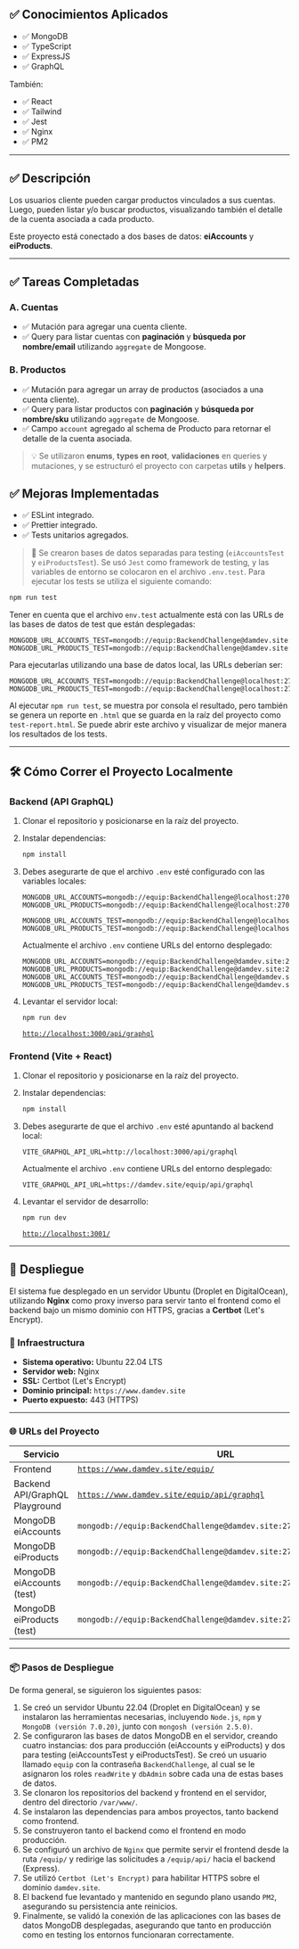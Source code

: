 ## ✅ Conocimientos Aplicados

* ✅ MongoDB
* ✅ TypeScript
* ✅ ExpressJS
* ✅ GraphQL

También:

* ✅ React
* ✅ Tailwind
* ✅ Jest
* ✅ Nginx
* ✅ PM2

---

## ✅ Descripción

Los usuarios cliente pueden cargar productos vinculados a sus cuentas. Luego, pueden listar y/o buscar productos, visualizando también el detalle de la cuenta asociada a cada producto.

Este proyecto está conectado a dos bases de datos: **eiAccounts** y **eiProducts**.

---

## ✅ Tareas Completadas

### A. Cuentas

* ✅ Mutación para agregar una cuenta cliente.
* ✅ Query para listar cuentas con **paginación** y **búsqueda por nombre/email** utilizando `aggregate` de Mongoose.

### B. Productos

* ✅ Mutación para agregar un array de productos (asociados a una cuenta cliente).
* ✅ Query para listar productos con **paginación** y **búsqueda por nombre/sku** utilizando `aggregate` de Mongoose.
* ✅ Campo `account` agregado al schema de Producto para retornar el detalle de la cuenta asociada.

> 💡 Se utilizaron **enums**, **types en root**, **validaciones** en queries y mutaciones, y se estructuró el proyecto con carpetas **utils** y **helpers**.

## ✅ Mejoras Implementadas

* ✅ ESLint integrado.
* ✅ Prettier integrado.
* ✅ Tests unitarios agregados.

> 🧪 Se crearon bases de datos separadas para testing (`eiAccountsTest` y `eiProductsTest`). Se usó `Jest` como framework de testing, y las variables de entorno se colocaron en el archivo `.env.test`. Para ejecutar los tests se utiliza el siguiente comando:

```bash
npm run test
```

Tener en cuenta que el archivo `env.test` actualmente está con las URLs de las bases de datos de test que están desplegadas:

```env
MONGODB_URL_ACCOUNTS_TEST=mongodb://equip:BackendChallenge@damdev.site:27017/eiAccountsTest
MONGODB_URL_PRODUCTS_TEST=mongodb://equip:BackendChallenge@damdev.site:27017/eiProductsTest
```

Para ejecutarlas utilizando una base de datos local, las URLs deberían ser:

```env
MONGODB_URL_ACCOUNTS_TEST=mongodb://equip:BackendChallenge@localhost:27017/eiAccountsTest
MONGODB_URL_PRODUCTS_TEST=mongodb://equip:BackendChallenge@localhost:27017/eiProductsTest
```

Al ejecutar `npm run test`, se muestra por consola el resultado, pero también se genera un reporte en `.html` que se guarda en la raíz del proyecto como `test-report.html`. Se puede abrir este archivo y visualizar de mejor manera los resultados de los tests.

---

## 🛠 Cómo Correr el Proyecto Localmente

### Backend (API GraphQL)

1. Clonar el repositorio y posicionarse en la raíz del proyecto.

2. Instalar dependencias:

   ```bash
   npm install
   ```

3. Debes asegurarte de que el archivo `.env` esté configurado con las variables locales:

   ```env
   MONGODB_URL_ACCOUNTS=mongodb://equip:BackendChallenge@localhost:27017/eiAccounts
   MONGODB_URL_PRODUCTS=mongodb://equip:BackendChallenge@localhost:27017/eiProducts

   MONGODB_URL_ACCOUNTS_TEST=mongodb://equip:BackendChallenge@localhost:27017/eiAccountsTest
   MONGODB_URL_PRODUCTS_TEST=mongodb://equip:BackendChallenge@localhost:27017/eiProductsTest
   ```

   Actualmente el archivo `.env` contiene URLs del entorno desplegado:

   ```env
   MONGODB_URL_ACCOUNTS=mongodb://equip:BackendChallenge@damdev.site:27017/eiAccounts
   MONGODB_URL_PRODUCTS=mongodb://equip:BackendChallenge@damdev.site:27017/eiProducts
   MONGODB_URL_ACCOUNTS_TEST=mongodb://equip:BackendChallenge@damdev.site:27017/eiAccountsTest
   MONGODB_URL_PRODUCTS_TEST=mongodb://equip:BackendChallenge@damdev.site:27017/eiProductsTest
   ```

4. Levantar el servidor local:

   ```bash
   npm run dev
   ```
   
   [`http://localhost:3000/api/graphql`](http://localhost:3000/api/graphql)

### Frontend (Vite + React)

1. Clonar el repositorio y posicionarse en la raíz del proyecto.

2. Instalar dependencias:

   ```bash
   npm install
   ```

3. Debes asegurarte de que el archivo `.env` esté apuntando al backend local:

   ```env
   VITE_GRAPHQL_API_URL=http://localhost:3000/api/graphql
   ```

   Actualmente el archivo `.env` contiene URLs del entorno desplegado:

   ```env
   VITE_GRAPHQL_API_URL=https://damdev.site/equip/api/graphql
   ```

4. Levantar el servidor de desarrollo:

   ```bash
   npm run dev
   ```
   [`http://localhost:3001/`](http://localhost:3001/)

---

## 🚀 Despliegue

El sistema fue desplegado en un servidor Ubuntu (Droplet en DigitalOcean), utilizando **Nginx** como proxy inverso para servir tanto el frontend como el backend bajo un mismo dominio con HTTPS, gracias a **Certbot** (Let's Encrypt).

### 🔧 Infraestructura

* **Sistema operativo:** Ubuntu 22.04 LTS
* **Servidor web:** Nginx
* **SSL:** Certbot (Let's Encrypt)
* **Dominio principal:** `https://www.damdev.site`
* **Puerto expuesto:** 443 (HTTPS)

---

### 🌐 URLs del Proyecto

| Servicio                  | URL                                                                                                             |
| ------------------------- | --------------------------------------------------------------------------------------------------------------- |
| Frontend                  | [`https://www.damdev.site/equip/`](https://www.damdev.site/equip/)                                              |
| Backend API/GraphQL Playground               | [`https://www.damdev.site/equip/api/graphql`](https://www.damdev.site/equip/api/graphql)                        |
| MongoDB eiAccounts        | `mongodb://equip:BackendChallenge@damdev.site:27017/eiAccounts`                                                 |
| MongoDB eiProducts        | `mongodb://equip:BackendChallenge@damdev.site:27017/eiProducts`                                                 |
| MongoDB eiAccounts (test) | `mongodb://equip:BackendChallenge@damdev.site:27017/eiAccountsTest`                                             |
| MongoDB eiProducts (test) | `mongodb://equip:BackendChallenge@damdev.site:27017/eiProductsTest`                                             |

---

### 📦 Pasos de Despliegue

De forma general, se siguieron los siguientes pasos:

1. Se creó un servidor Ubuntu 22.04 (Droplet en DigitalOcean) y se instalaron las herramientas necesarias, incluyendo `Node.js`, `npm` y `MongoDB (versión 7.0.20)`, junto con `mongosh (versión 2.5.0)`.
2. Se configuraron las bases de datos MongoDB en el servidor, creando cuatro instancias: dos para producción (eiAccounts y eiProducts) y dos para testing (eiAccountsTest y eiProductsTest). Se creó un usuario llamado `equip` con la contraseña `BackendChallenge`, al cual se le asignaron los roles `readWrite` y `dbAdmin` sobre cada una de estas bases de datos.
3. Se clonaron los repositorios del backend y frontend en el servidor, dentro del directorio `/var/www/`.
4. Se instalaron las dependencias para ambos proyectos, tanto backend como frontend.
5. Se construyeron tanto el backend como el frontend en modo producción.
6. Se configuró un archivo de `Nginx` que permite servir el frontend desde la ruta `/equip/` y redirige las solicitudes a `/equip/api/` hacia el backend (Express).
7. Se utilizó `Certbot (Let's Encrypt)` para habilitar HTTPS sobre el dominio `damdev.site`.
8. El backend fue levantado y mantenido en segundo plano usando `PM2`, asegurando su persistencia ante reinicios.
9. Finalmente, se validó la conexión de las aplicaciones con las bases de datos MongoDB desplegadas, asegurando que tanto en producción como en testing los entornos funcionaran correctamente.
